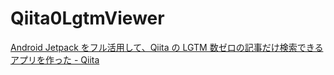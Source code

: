 # Qiita0LgtmViewer

[Android Jetpack をフル活用して、Qiita の LGTM 数ゼロの記事だけ検索できるアプリを作った - Qiita](https://qiita.com/hiesiea/items/6c92f4b17eb825442c03)
